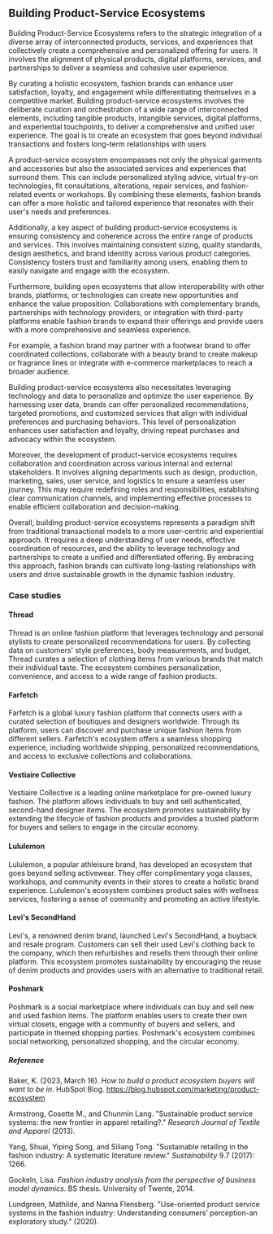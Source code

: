 ﻿## Building Product-Service Ecosystems

Building Product-Service Ecosystems refers to the strategic integration of a diverse array of interconnected products, services, and experiences that collectively create a comprehensive and personalized offering for users. It involves the alignment of physical products, digital platforms, services, and partnerships to deliver a seamless and cohesive user experience.

By curating a holistic ecosystem, fashion brands can enhance user satisfaction, loyalty, and engagement while differentiating themselves in a competitive market.  Building product-service ecosystems involves the deliberate curation and orchestration of a wide range of interconnected elements, including tangible products, intangible services, digital platforms, and experiential touchpoints, to deliver a comprehensive and unified user experience. The goal is to create an ecosystem that goes beyond individual transactions and fosters long-term relationships with users

A product-service ecosystem encompasses not only the physical garments and accessories but also the associated services and experiences that surround them. This can include personalized styling advice, virtual try-on technologies, fit consultations, alterations, repair services, and fashion-related events or workshops. By combining these elements, fashion brands can offer a more holistic and tailored experience that resonates with their user's needs and preferences.

Additionally, a key aspect of building product-service ecosystems is ensuring consistency and coherence across the entire range of products and services. This involves maintaining consistent sizing, quality standards, design aesthetics, and brand identity across various product categories. Consistency fosters trust and familiarity among users, enabling them to easily navigate and engage with the ecosystem.

Furthermore, building open ecosystems that allow interoperability with other brands, platforms, or technologies can create new opportunities and enhance the value proposition. Collaborations with complementary brands, partnerships with technology providers, or integration with third-party platforms enable fashion brands to expand their offerings and provide users with a more comprehensive and seamless experience.

For example, a fashion brand may partner with a footwear brand to offer coordinated collections, collaborate with a beauty brand to create makeup or fragrance lines or integrate with e-commerce marketplaces to reach a broader audience.

Building product-service ecosystems also necessitates leveraging technology and data to personalize and optimize the user experience. By harnessing user data, brands can offer personalized recommendations, targeted promotions, and customized services that align with individual preferences and purchasing behaviors. This level of personalization enhances user satisfaction and loyalty, driving repeat purchases and advocacy within the ecosystem.

Moreover, the development of product-service ecosystems requires collaboration and coordination across various internal and external stakeholders. It involves aligning departments such as design, production, marketing, sales, user service, and logistics to ensure a seamless user journey. This may require redefining roles and responsibilities, establishing clear communication channels, and implementing effective processes to enable efficient collaboration and decision-making.

Overall, building product-service ecosystems represents a paradigm shift from traditional transactional models to a more user-centric and experiential approach. It requires a deep understanding of user needs, effective coordination of resources, and the ability to leverage technology and partnerships to create a unified and differentiated offering. By embracing this approach, fashion brands can cultivate long-lasting relationships with users and drive sustainable growth in the dynamic fashion industry.

### Case studies

#### Thread

Thread is an online fashion platform that leverages technology and personal stylists to create personalized recommendations for users. By collecting data on customers' style preferences, body measurements, and budget, Thread curates a selection of clothing items from various brands that match their individual taste. The ecosystem combines personalization, convenience, and access to a wide range of fashion products.

#### Farfetch

Farfetch is a global luxury fashion platform that connects users with a curated selection of boutiques and designers worldwide. Through its platform, users can discover and purchase unique fashion items from different sellers. Farfetch's ecosystem offers a seamless shopping experience, including worldwide shipping, personalized recommendations, and access to exclusive collections and collaborations.

#### Vestiaire Collective

Vestiaire Collective is a leading online marketplace for pre-owned luxury fashion. The platform allows individuals to buy and sell authenticated, second-hand designer items. The ecosystem promotes sustainability by extending the lifecycle of fashion products and provides a trusted platform for buyers and sellers to engage in the circular economy.

#### Lululemon

Lululemon, a popular athleisure brand, has developed an ecosystem that goes beyond selling activewear. They offer complimentary yoga classes, workshops, and community events in their stores to create a holistic brand experience. Lululemon's ecosystem combines product sales with wellness services, fostering a sense of community and promoting an active lifestyle.

#### Levi's SecondHand

Levi's, a renowned denim brand, launched Levi's SecondHand, a buyback and resale program. Customers can sell their used Levi's clothing back to the company, which then refurbishes and resells them through their online platform. This ecosystem promotes sustainability by encouraging the reuse of denim products and provides users with an alternative to traditional retail.

#### Poshmark

Poshmark is a social marketplace where individuals can buy and sell new and used fashion items. The platform enables users to create their own virtual closets, engage with a community of buyers and sellers, and participate in themed shopping parties. Poshmark's ecosystem combines social networking, personalized shopping, and the circular economy.

##### Reference

Baker, K. (2023, March 16). _How to build a product ecosystem buyers will want to be in_. HubSpot Blog. https://blog.hubspot.com/marketing/product-ecosystem

Armstrong, Cosette M., and Chunmin Lang. "Sustainable product service systems: the new frontier in apparel retailing?." _Research Journal of Textile and Apparel_ (2013).

Yang, Shuai, Yiping Song, and Siliang Tong. "Sustainable retailing in the fashion industry: A systematic literature review." _Sustainability_ 9.7 (2017): 1266.

Gockeln, Lisa. _Fashion industry analysis from the perspective of business model dynamics_. BS thesis. University of Twente, 2014.

Lundgreen, Mathilde, and Nanna Flensberg. "Use-oriented product service systems in the fashion industry: Understanding consumers’ perception-an exploratory study." (2020).
